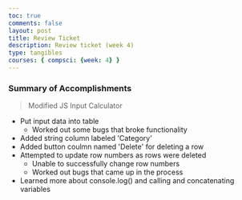 ```yaml
---
toc: true
comments: false
layout: post
title: Review Ticket
description: Review ticket (week 4)
type: tangibles
courses: { compsci: {week: 4} }
---
```



### Summary of Accomplishments
> Modified JS Input Calculator
- Put input data into table
    - Worked out some bugs that broke functionality
- Added string column labeled 'Category'
- Added button coulmn named 'Delete' for deleting a row
- Attempted to update row numbers as rows were deleted
    - Unable to successfully change row numbers
    - Worked out bugs that came up in the process
- Learned more about console.log() and calling and concatenating variables